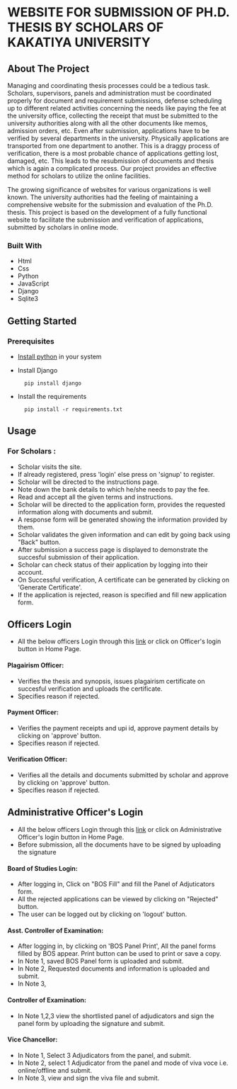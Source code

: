 # WEBSITE FOR SUBMISSION OF PH.D. THESIS BY SCHOLARS OF KAKATIYA UNIVERSITY
## About The Project
Managing and coordinating thesis processes could be a tedious task. Scholars, supervisors, panels and administration must be coordinated properly for document and requirement submissions, defense scheduling up to different related activities concerning the needs like paying the fee at the university office, collecting the receipt that must be submitted to the university authorities along with all the other documents like memos, admission orders, etc. Even after submission, applications have to be verified by several departments in the university. Physically applications are transported from one department to another. This is a draggy process of verification, there is a most probable chance of applications getting lost, damaged, etc. This leads to the resubmission of documents and thesis which is again a complicated process. Our project provides an effective method for scholars to utilize the online facilities.

The growing significance of websites for various organizations is well known. The university authorities had the feeling of maintaining a comprehensive website for the submission and evaluation of the Ph.D. thesis. This project is based on the development of a fully functional website to facilitate the submission and verification of applications, submitted by scholars in online mode.

### Built With
- Html
- Css
- Python
- JavaScript
- Django
- Sqlite3
## Getting Started

### Prerequisites

- [Install python](https://www.python.org) in your system

- Install Django
    
        pip install django
   
- Install the requirements
     
        pip install -r requirements.txt
    

## Usage
### For Scholars :
- Scholar visits the site.
- If already registered, press 'login' else press on 'signup' to register.
- Scholar will be directed to the instructions page.
- Note down the bank details to which he/she needs to pay the fee.
- Read and accept all the given terms and instructions.
- Scholar will be directed to the application form, provides the requested information along with documents and submit.
- A response form will be generated showing the information provided by them.
- Scholar validates the given information and can edit by going back using "Back" button.
- After submission a success page is displayed to demonstrate the succesful submission of their application.
- Scholar can check status of their application by logging into their account.
- On Successful verification, A certificate can be generated by clicking on 'Generate Certificate'.
- If the application is rejected, reason is specified and fill new application form.

## Officers Login
- All the below officers Login through this [link](http://kuservices.in/paylogin) or click on Officer's login button in Home Page.
#### Plagairism Officer:
- Verifies the thesis and synopsis, issues plagairism certificate on succesful verification and uploads the certificate.
- Specifies reason if rejected.
#### Payment Officer:
- Verifies the payment receipts and upi id, approve payment details by clicking on 'approve' button.
- Specifies reason if rejected.
#### Verification Officer:
- Verifies all the details and documents submitted by scholar and approve by clicking on 'approve' button.
- Specifies reason if rejected.
## Administrative Officer's Login
- All the below officers Login through this [link](http://kuservices.in/bcvdlogin) or click on Administrative Officer's login button in Home Page.
- Before submission, all the documents have to be signed by uploading the signature 
#### Board of Studies Login:
- After logging in, Click on "BOS Fill" and fill the Panel of Adjuticators form.
- All the rejected applications can be viewed by clicking on "Rejected" button.
- The user can be logged out by clicking on 'logout' button. 
#### Asst. Controller of Examination:
- After logging in, by clicking on 'BOS Panel Print', All the panel forms filled by BOS appear. Print button can be used to print or save a copy. 
- In Note 1, saved BOS Panel form is uploaded and submit.
- In Note 2, Requested documents and information is uploaded and submit.
- In Note 3, 
#### Controller of Examination:
- In Note 1,2,3 view the shortlisted panel of adjudicators and sign the panel form by uploading the signature and submit.
#### Vice Chancellor:
- In Note 1, Select 3 Adjudicators from the panel, and submit.
- In Note 2, select 1 Adjudicator from the panel and mode of viva voce i.e. online/offline and submit. 
- In Note 3, view and sign the viva file and submit.
